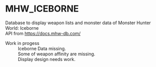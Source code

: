 # MHW_ICEBORNE
 
Database to display weapon lists and monster data of Monster Hunter World: Iceborne  
API from https://docs.mhw-db.com/

<dl>
<dt>Work in progess</dt>
 <dd>
  Iceborne Data missing.<br>
  Some of weapon affinity are missing.<br>
  Display design needs work.
 </dd>
</dl>

